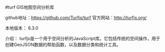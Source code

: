#turf GIS地图空间分析库

github地址：https://github.com/Turfjs/turf
官方网站：http://turfjs.org/


本地版本： 6.3.0 

介绍：
            turfjs是一个用于空间分析的JavaScript库。它包括传统的空间操作，用于创建GeoJSON数据的帮助函数，以及数据分类和统计工具。
